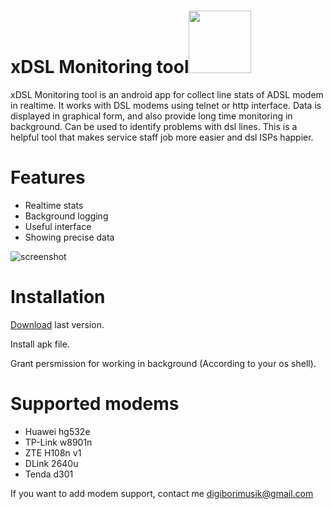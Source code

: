 

# xDSL Monitoring tool<img src="https://github.com/digiborimusik/xDSL-Monitoring-tool/blob/main/new%20icon.png" width="100">

xDSL Monitoring tool is an android app for collect line stats of ADSL modem in realtime.
It works with DSL modems using telnet or http interface. Data is displayed in graphical form, and also provide long time monitoring in background.
Can be used to identify problems with dsl lines. 
This is a helpful tool that makes service staff job more easier and dsl ISPs happier.



# Features

  - Realtime stats
  - Background logging
  - Useful interface
  - Showing precise data
  
  
![screenshot](https://github.com/digiborimusik/xDSL-Monitoring-tool/blob/main/md/bg.jpg)
  
# Installation
[Download](https://github.com/digiborimusik/xDSL-Monitoring-tool/releases/tag/xDSLmt) last version.

Install apk file.

Grant persmission for working in background (According to your os shell).

# Supported modems
  - Huawei hg532e
  - TP-Link w8901n 
  - ZTE H108n v1 
  - DLink 2640u
  - Tenda d301
  
If you want to add modem support, contact me digiborimusik@gmail.com
